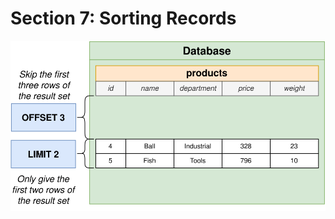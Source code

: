 # Section 7: Sorting Records

<div align="center"><img src="../../diagrams/10/sql-2.svg" /></div><br/><br/><br/>
